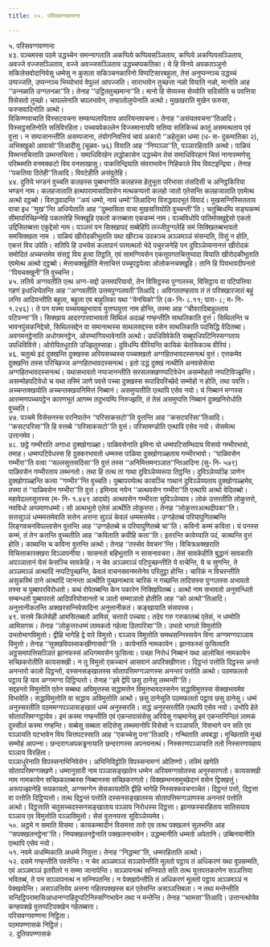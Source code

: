 ```yaml
---
title: ०५. परिसवग्गवण्णना

---
```

५. परिसवग्गवण्णना  
४३. पञ्‍चमस्स पठमे उद्धच्‍चेन समन्‍नागताति अकप्पिये कप्पियसञ्‍ञिताय, कप्पिये अकप्पियसञ्‍ञिताय, अवज्‍जे वज्‍जसञ्‍ञिताय, वज्‍जे अवज्‍जसञ्‍ञिताय उद्धच्‍चप्पकतिका। ये हि विनये अपकतञ्‍ञुनो संकिलेसवोदानियेसु धम्मेसु न कुसला सकिञ्‍चनकारिनो विप्पटिसारबहुला, तेसं अनुप्पन्‍नञ्‍च उद्धच्‍चं उप्पज्‍जति, उप्पन्‍नञ्‍च भिय्योभावं वेपुल्‍लं आपज्‍जति। साराभावेन तुच्छत्ता नळो वियाति नळो, मानोति आह ‘‘उन्‍नळाति उग्गतनळा’’ति। तेनाह ‘‘उट्ठिततुच्छमाना’’ति। मानो हि सेय्यस्स सेय्योति सदिसोति च पवत्तिया विसेसतो तुच्छो। चापल्‍लेनाति चपलभावेन, तण्हालोलुप्पेनाति अत्थो। मुखखराति मुखेन फरुसा, फरुसवादिनोति अत्थो।  
विकिण्णवाचाति विस्सटवचना सम्फप्पलापिताय अपरियन्तवचना। तेनाह ‘‘असंयतवचना’’तिआदि। विस्सट्ठसतिनोति सतिविरहिता। पच्‍चयवेकल्‍लेन विज्‍जमानायपि सतिया सतिकिच्‍चं कातुं असमत्थताय एवं वुत्ता। न सम्पजानन्तीति असम्पजाना, तंयोगनिवत्तियं चायं अकारो ‘‘अहेतुका धम्मा (ध॰ स॰ दुकमातिका २), अभिक्खुको आवासो’’तिआदीसु (चूळव॰ ७६) वियाति आह ‘‘निप्पञ्‍ञा’’ति, पञ्‍ञारहिताति अत्थो। पाळियं विब्भन्तचित्ताति उब्भन्तचित्ता। समाधिविरहेन लद्धोकासेन उद्धच्‍चेन तेसं समाधिविरहानं चित्तं नानारम्मणेसु परिब्भमति वनमक्‍कटो विय वनसाखासु। पाकतिन्द्रियाति संवराभावेन गिहिकाले विय विवटइन्द्रिया। तेनाह ‘‘पकतिया ठितेही’’तिआदि। विवटेहीति असंवुतेहि।  
४४. दुतिये भण्डनं वुच्‍चति कलहस्स पुब्बभागोति कलहस्स हेतुभूता परिभासा तंसदिसी च अनिट्ठकिरिया भण्डनं नाम। कलहजाताति हत्थपरामासादिवसेन मत्थकप्पत्तो कलहो जातो एतेसन्ति कलहजाताति एवमेत्थ अत्थो दट्ठब्बो। विरुद्धवादन्ति ‘‘अयं धम्मो, नायं धम्मो’’तिआदिना विरुद्धवादभूतं विवादं। मुखसन्‍निस्सितताय वाचा इध ‘‘मुख’’न्ति अधिप्पेताति आह ‘‘दुब्भासिता वाचा मुखसत्तियोति वुच्‍चन्ती’’ति। चतुब्बिधम्पि सङ्घकम्मं सीमापरिच्छिन्‍नेहि पकतत्तेहि भिक्खूहि एकतो कत्तब्बत्ता एककम्मं नाम। पञ्‍चविधोपि पातिमोक्खुद्देसो एकतो उद्दिसितब्बत्ता एकुद्देसो नाम। पञ्‍ञत्तं पन सिक्खापदं सब्बेहिपि लज्‍जीपुग्गलेहि समं सिक्खितब्बभावतो समसिक्खता नाम । पाळियं खीरोदकीभूताति यथा खीरञ्‍च उदकञ्‍च अञ्‍ञमञ्‍ञं संसन्दति, विसुं न होति, एकत्तं विय उपेति। सतिपि हि उभयेसं कलापानं परमत्थतो भेदे पचुरजनेहि पन दुविञ्‍ञेय्यनानत्तं खीरोदकं समोदितं अच्‍चन्तमेव संसट्ठं विय हुत्वा तिट्ठति, एवं सामग्गिवसेन एकत्तूपगतचित्तुप्पादा वियाति खीरोदकीभूताति एवमेत्थ अत्थो दट्ठब्बो। मेत्ताचक्खूहीति मेत्ताचित्तं पच्‍चुपट्ठपेत्वा ओलोकनचक्खूहि। तानि हि पियभावदीपनतो ‘‘पियचक्खूनी’’ति वुच्‍चन्ति।  
४५. ततिये अग्गवतीति एत्थ अग्ग-सद्दो उत्तमपरियायो, तेन विसिट्ठस्स पुग्गलस्स, विसिट्ठाय वा पटिपत्तिया गहणं इधाधिप्पेतन्ति आह ‘‘अग्गवतीति उत्तमपुग्गलवती’’तिआदि। अविगततण्हताय तं तं परिक्खारजातं बहुं लन्ति आदियन्तीति बहुला, बहुला एव बाहुलिका यथा ‘‘वेनयिको’’ति (अ॰ नि॰ ८.११; पारा॰ ८; म॰ नि॰ १.२४६)। ते पन यस्मा पच्‍चयबहुभावाय युत्तप्पयुत्ता नाम होन्ति, तस्मा आह ‘‘चीवरादिबाहुल्‍लाय पटिपन्‍ना’’ति। सिक्खाय आदरगारवाभावतो सिथिलं अदळ्हं गण्हन्तीति साथलिकाति वुत्तं। सिथिलन्ति च भावनपुंसकनिद्देसो, सिथिलसद्देन वा समानत्थस्स साथलसद्दस्स वसेन साथलिकाति पदसिद्धि वेदितब्बा। अवगमनट्ठेनाति अधोगमनट्ठेन, ओरम्भागियभावेनाति अत्थो। उपधिविवेकेति सब्बूपधिपटिनिस्सग्गताय उपधिविवित्ते। ओरोपितधुराति उज्झितुस्साहा। दुविधम्पि वीरियन्ति कायिकं चेतसिकञ्‍च वीरियं।  
४६. चतुत्थे इदं दुक्खन्ति दुक्खस्स अरियसच्‍चस्स पच्‍चक्खतो अग्गहितभावदस्सनत्थं वुत्तं। एत्तकमेव दुक्खन्ति तस्स परिच्छिज्‍ज अग्गहितभावदस्सनत्थं। इतो उद्धं दुक्खं नत्थीति अनवसेसेत्वा अग्गहितभावदस्सनत्थं। यथासभावतो नप्पजानन्तीति सरसलक्खणप्पटिवेधेन असम्मोहतो नप्पटिविज्झन्ति। असम्मोहपटिवेधो च यथा तस्मिं ञाणे पवत्ते पच्‍चा दुक्खस्स रूपादिपरिच्छेदे सम्मोहो न होति, तथा पवत्ति। अच्‍चन्तक्खयोति अच्‍चन्तक्खयनिमित्तं निब्बानं। असमुप्पत्तीति एत्थापि एसेव नयो। यं निब्बानं मग्गस्स आरम्मणपच्‍चयट्ठेन कारणभूतं आगम्म तदुभयम्पि निरुज्झति, तं तेसं असमुप्पत्ति निब्बानं दुक्खनिरोधोति वुच्‍चति।  
४७. पञ्‍चमे विसेसनस्स परनिपातेन ‘‘परिसाकसटो’’ति वुत्तन्ति आह ‘‘कसटपरिसा’’तिआदि। ‘‘कसटपरिसा’’ति हि वत्तब्बे ‘‘परिसाकसटो’’ति वुत्तं। परिसामण्डोति एत्थापि एसेव नयो। सेसमेत्थ उत्तानमेव।  
४८. छट्ठे गम्भीराति अगाधा दुक्खोगाळ्हा। पाळिवसेनाति इमिना यो धम्मपटिसम्भिदाय विसयो गम्भीरभावो, तमाह। धम्मप्पटिवेधस्स हि दुक्‍करभावतो धम्मस्स पाळिया दुक्खोगाळ्हताय गम्भीरभावो। ‘‘पाळिवसेन गम्भीरा’’ति वत्वा ‘‘सल्‍लसुत्तसदिसा’’ति वुत्तं तस्स ‘‘अनिमित्तमनञ्‍ञात’’न्तिआदिना (सु॰ नि॰ ५७९) पाळिवसेन गम्भीरताय लब्भनतो। तथा हि तत्थ ता गाथा दुविञ्‍ञेय्यरूपा तिट्ठन्ति। दुविञ्‍ञेय्यञ्हि ञाणेन दुक्खोगाळ्हन्ति कत्वा ‘‘गम्भीर’’न्ति वुच्‍चति। पुब्बापरम्पेत्थ कासञ्‍चि गाथानं दुविञ्‍ञेय्यताय दुक्खोगाळ्हमेव, तस्मा तं ‘‘पाळिवसेन गम्भीरा’’ति वुत्तं। इमिनाव नयेन ‘‘अत्थवसेन गम्भीरा’’ति एत्थापि अत्थो वेदितब्बो। महावेदल्‍लसुत्तस्स (म॰ नि॰ १.४४९ आदयो) अत्थवसेन गम्भीरता सुविञ्‍ञेय्याव। लोकं उत्तरतीति लोकुत्तरो, नवविधो अप्पमाणधम्मो। सो अत्थभूतो एतेसं अत्थीति लोकुत्तरा। तेनाह ‘‘लोकुत्तरअत्थदीपका’’ति।  
सत्तसुञ्‍ञं धम्ममत्तमेवाति सत्तेन अत्तना सुञ्‍ञं केवलं धम्ममत्तमेव। उग्गहेतब्बं परियापुणितब्बन्ति लिङ्गवचनविपल्‍लासेन वुत्तन्ति आह ‘‘उग्गहेतब्बे च परियापुणितब्बे चा’’ति। कविनो कम्मं कविता। यं पनस्स कम्मं, तं तेन कतन्ति वुच्‍चतीति आह ‘‘कविताति कवीहि कता’’ति। इतरन्ति कावेय्याति पदं, काब्यन्ति वुत्तं होति। काब्यन्ति च कविना वुत्तन्ति अत्थो। तेनाह ‘‘तस्सेव वेवचन’’न्ति। विचित्रअक्खराति विचित्ताकारक्खरा विञ्‍ञापनीया। सासनतो बहिभूताति न सासनावचरा। तेसं सावकेहीति बुद्धानं सावकाति अपञ्‍ञातानं येसं केसञ्‍चि सावकेहि। न चेव अञ्‍ञमञ्‍ञं पटिपुच्छन्तीति ये वाचेन्ति, ये च सुणन्ति, ते अञ्‍ञमञ्‍ञं अत्थादिं नप्पटिपुच्छन्ति, केवलं वाचनसवनमत्तेनेव परितुट्ठा होन्ति। चारिकं न विचरन्तीति असुकस्मिं ठाने अत्थादिं जानन्ता अत्थीति पुच्छनत्थाय चारिकं न गच्छन्ति तादिसस्स पुग्गलस्स अभावतो तस्स च पुब्बापरविरोधतो। कथं रोपेतब्बन्ति केन पकारेन निक्खिपितब्बं। अत्थो नाम सभावतो अनुसन्धितो सम्बन्धतो पुब्बापरतो आदिपरियोसानतो च ञातो सम्माञातो होतीति आह ‘‘को अत्थो’’तिआदि। अनुत्तानीकतन्ति अक्खरसन्‍निवेसादिना अनुत्तानीकतं। कङ्खायाति संसयस्स।  
४९. सत्तमे किलेसेही आमसितब्बतो आमिसं, चत्तारो पच्‍चया। तदेव गरु गरुकातब्बं एतेसं, न धम्मोति आमिसगरू। तेनाह ‘‘लोकुत्तरधम्मं लामकतो गहेत्वा ठितपरिसा’’ति। उभतो भागतो विमुत्तोति उभतोभागविमुत्तो। द्वीहि भागेहि द्वे वारे विमुत्तो। पञ्‍ञाय विमुत्तोति समथसन्‍निस्सयेन विना अग्गमग्गपञ्‍ञाय विमुत्तो। तेनाह ‘‘सुक्खविपस्सकखीणासवो’’ति । कायेनाति नामकायेन। झानफस्सं फुसित्वाति अट्ठसमापत्तिसञ्‍ञितं झानफस्सं अधिगमवसेन फुसित्वा। पच्छा निरोधं निब्बानं यथा आलोचितं नामकायेन सच्छिकरोतीति कायसक्खी। न तु विमुत्तो एकच्‍चानं आसवानं अपरिक्खीणत्ता। दिट्ठन्तं पत्तोति दिट्ठस्स अन्तो अनन्तरो कालो दिट्ठन्तो, दस्सनसङ्खातस्स सोतापत्तिमग्गञाणस्स अनन्तरं पत्तोति अत्थो। पठमफलतो पट्ठाय हि याव अग्गमग्गा दिट्ठिप्पत्तो। तेनाह ‘‘इमे द्वेपि छसु ठानेसु लब्भन्ती’’ति।  
सद्दहन्तो विमुत्तोति एतेन सब्बथा अविमुत्तस्स सद्धामत्तेन विमुत्तभावदस्सनेन सद्धाविमुत्तस्स सेक्खभावमेव विभावेति। सद्धाविमुत्तोति वा सद्धाय अविमुत्तोति अत्थो। छसु ठानेसूति पठमफलतो पट्ठाय छसु ठानेसु। धम्मं अनुस्सरतीति पठममग्गपञ्‍ञासङ्खातं धम्मं अनुस्सरति। सद्धं अनुस्सरतीति एत्थापि एसेव नयो। उभोपि हेते सोतापत्तिमग्गट्ठायेव। इमं कस्मा गण्हन्तीति एवं एकन्तपासंसेसु अरियेसु गय्हमानेसु इमं एकन्तनिन्दितं लामकं दुस्सीलं कस्मा गण्हन्ति। सब्बेसु सब्बता सदिसेसु लब्भमानोपि विसेसो न पञ्‍ञायति, विसभागे पन सति एव पञ्‍ञायति पटभावेन विय चित्तपटस्साति आह ‘‘एकच्‍चेसु पना’’तिआदि। गन्थिताति अवबद्धा। मुच्छिताति मुच्छं सम्मोहं आपन्‍ना। छन्दरागअपकड्ढनायाति छन्दरागस्स अपनयनत्थं। निस्सरणपञ्‍ञायाति ततो निस्सरणावहाय पञ्‍ञाय विरहिता।  
पञ्‍ञाधुरेनाति विपस्सनाभिनिवेसेन। अभिनिविट्ठोति विपस्सनामग्गं ओतिण्णो। तस्मिं खणेति सोतापत्तिमग्गक्खणे। धम्मानुसारी नाम पञ्‍ञासङ्खातेन धम्मेन अरियमग्गसोतस्स अनुस्सरणतो। कायसक्खी नाम नामकायेन सच्छिकातब्बस्स निब्बानस्स सच्छिकरणतो। विक्खम्भनसमुच्छेदानं वसेन द्विक्खत्तुं। अरूपज्झानेहि रूपकायतो, अग्गमग्गेन सेसकायतोति द्वीहि भागेहि निस्सक्‍कवचनञ्‍चेतं। दिट्ठन्तं पत्तो, दिट्ठत्ता वा पत्तोति दिट्ठिप्पत्तो। तत्थ दिट्ठन्तं पत्तोति दस्सनसङ्खातस्स सोतापत्तिमग्गञाणस्स अनन्तरं पत्तोति अत्थो। दिट्ठत्ताति चतुसच्‍चदस्सनसङ्खाताय पञ्‍ञाय निरोधस्स दिट्ठत्ता। झानफस्सरहिताय सातिसयाय पञ्‍ञाय एव विमुत्तोति पञ्‍ञाविमुत्तो। सेसं वुत्तनयत्ता सुविञ्‍ञेय्यमेव।  
५०. अट्ठमे न समाति विसमा। कायकम्मादीनं विसमत्ता ततो एव तत्थ पक्खलनं सुलभन्ति आह ‘‘सपक्खलनट्ठेना’’ति। निप्पक्खलनट्ठेनाति पक्खलनाभावेन। उद्धम्मानीति धम्मतो अपेतानि। उब्बिनयानीति एत्थापि एसेव नयो।  
५१. नवमे अधम्मिकाति अधम्मे नियुत्ता। तेनाह ‘‘निद्धम्मा’’ति, धम्मरहिताति अत्थो।  
५२. दसमे गण्हन्तीति पवत्तेन्ति। न चेव अञ्‍ञमञ्‍ञं सञ्‍ञापेन्तीति मूलतो पट्ठाय तं अधिकरणं यथा वूपसम्मति, एवं अञ्‍ञमञ्‍ञं इतरीतरे न सम्मा जानापेन्ति। सञ्‍ञापनत्थं सन्‍निपाते सति तत्थ युत्तपत्तकरणेन सञ्‍ञत्तिया भवितब्बं, ते पन सञ्‍ञापनत्थं न सन्‍निपतन्ति। न पेक्खापेन्तीति तं अधिकरणं मूलतो पट्ठाय अञ्‍ञमञ्‍ञं न पेक्खापेन्ति। असञ्‍ञत्तियेव अत्तना गहितपक्खस्स बलं एतेसन्ति असञ्‍ञत्तिबला। न तथा मन्तेन्तीति सन्दिट्ठिपरामासिआधानग्गाहिदुप्पटिनिस्सग्गिभावेन तथा न मन्तेन्ति। तेनाह ‘‘थामसा’’तिआदि। उत्तानत्थोयेव कण्हपक्खे वुत्तप्पटिपक्खेन गहेतब्बत्ता।  
परिसवग्गवण्णना निट्ठिता।  
पठमपण्णासकं निट्ठितं।  
२. दुतियपण्णासकं  